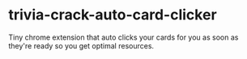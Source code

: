 # trivia-crack-auto-card-clicker
Tiny chrome extension that auto clicks your cards for you as soon as they're ready so you get optimal resources.
